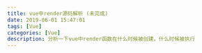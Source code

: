 ```yaml
---
title: vue中render源码解析 (未完成)
date: 2019-06-01 15:47:01
tags: [Vue]
categories: [Vue]
description: 分析一下vue中render函数在什么时候被创建，什么时候被执行
---
```

